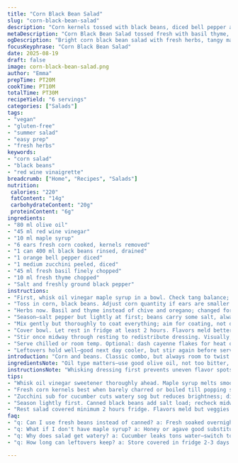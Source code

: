 ```yaml
---
title: "Corn Black Bean Salad"
slug: "corn-black-bean-salad"
description: "Corn kernels tossed with black beans, diced bell pepper and cucumber. Dressed with a tangy red wine vinaigrette sweetened lightly with brown sugar. Fresh herbs chopped fine for brightness. Vegan, gluten-free, no dairy or nuts. Prep about 20 minutes, flavors need at least 2 hours to marry and mellow. Can easily swap ingredients or adjust acidity for personal taste."
metaDescription: "Corn Black Bean Salad tossed fresh with basil thyme, tangy red wine vinegar, maple syrup. Chill long for crunch, mellow flavors, subtle heat optional."
ogDescription: "Bright corn black bean salad with fresh herbs, tangy maple dressing. Chill hours for punch. Swap zucchini for cucumber. Spice or lime optional last-minute."
focusKeyphrase: "Corn Black Bean Salad"
date: 2025-08-19
draft: false
image: corn-black-bean-salad.png
author: "Emma"
prepTime: PT20M
cookTime: PT10M
totalTime: PT30M
recipeYield: "6 servings"
categories: ["Salads"]
tags:
- "vegan"
- "gluten-free"
- "summer salad"
- "easy prep"
- "fresh herbs"
keywords:
- "corn salad"
- "black beans"
- "red wine vinaigrette"
breadcrumb: ["Home", "Recipes", "Salads"]
nutrition: 
 calories: "220"
 fatContent: "14g"
 carbohydrateContent: "20g"
 proteinContent: "6g"
ingredients:
- "80 ml olive oil"
- "45 ml red wine vinegar"
- "10 ml maple syrup"
- "6 ears fresh corn cooked, kernels removed"
- "1 can 400 ml black beans rinsed, drained"
- "1 orange bell pepper diced"
- "1 medium zucchini peeled, diced"
- "45 ml fresh basil finely chopped"
- "10 ml fresh thyme chopped"
- "Salt and freshly ground black pepper"
instructions:
- "First, whisk oil vinegar maple syrup in a bowl. Check tang balance; syrup can be swapped with honey agave for different sweetness notes."
- "Toss in corn, black beans. Adjust corn quantity if ears are smaller than usual. Zucchini replaces cucumber—less watery but crisp. Orange bell pepper for a twist, sweeter aroma than red, sharper bite."
- "Herbs now. Basil and thyme instead of chive and oregano; changed for more robust herbal hit. Chop fine, sprinkle in."
- "Season–salt pepper but lightly at first; beans carry some salt, always taste after mixing."
- "Mix gently but thoroughly to coat everything; aim for coating, not drowning in dressing."
- "Cover bowl. Let rest in fridge at least 2 hours. Flavors meld better than on serving immediately; vegetables soften slightly but keep crispness. A good sign—as aromas spike the room when lid lifted."
- "Stir once midway through resting to redistribute dressing. Visually, veggies shrink slightly, dressing clings better."
- "Serve chilled or room temp. Optional: dash cayenne flakes for heat or a squeeze lime for extra zing."
- "Leftovers hold well—good next day cooler, but stir again before serving."
introduction: "Corn and beans. Classic combo, but always room to twist. Tried cucumber, but zucchini brought crunch without sogginess. Bell pepper color swap for surprise. Dressing? Oil vinegar sweetener base, too acidic otherwise; sweetness tames sharpness but not overpowering. Herbs switched to basil thyme, adds earthiness. Patience key here; flavors need at least a couple of hours. Leave out immediate rush. This salad sings when assembly followed by rest. I’ve learned to eyeball corn doneness by kernel translucence—snappy not mealy. Beans? Rinse well, get rid of canned smell. Quick fix to dull salad is adding a pinch of cayenne or lime juice just before serving."
ingredientsNote: "Oil type matters—use good olive oil, not too bitter, to keep dressing balanced. Vinegar intensity can vary; start small. Maple syrup less intense than brown sugar, cleaner flavor. Corn fresh summer best—charred slightly for smoky depth, or boiled about 7 minutes till kernels start popping. Black beans canned for convenience; dried overnight-soaked are better but can add extra time. Zucchini texture steadier than cucumber, less water leaking but less brightness. Basil and thyme chosen for aromatic layers; oregano and chives are fine substitutes if preferred. Adjust salt carefully; canned beans bring salt. Keep veggies diced uniform for texture balance. Don't skip chilling—flavors develop, vinegar softens. Add heat distraction with cayenne or fresh chile optional if bland."
instructionsNote: "Whisking dressing first prevents uneven flavor spots. Maple syrup dissolves smoother than raw sugar; if using brown, dissolve first in vinegar. Removing kernels from hot corn easier with sharp knife; work over bowl to catch juice. Toss ingredients gently to avoid mashing beans. Herbs last step—cut finely to avoid woody textures. Taste before resting; adjust seasonings but know they will meld and round out. Covering salad for resting prevents drying or fridge odor absorption. Midway stirring recommended; prevents settling, redistributes dressing coating. Serve chilled for crispness but let sit 10 min room temp if fridge cold too blunt. Add final flavor adjustments just before serving—extra pepper, lime, or chopped fresh herbs vivify it. Saves dish sometimes if initial seasoning off."
tips:
- "Whisk oil vinegar sweetener thoroughly ahead. Maple syrup melts smooth unlike raw sugar; if brown sugar used, dissolve first in vinegar to avoid gritty bits. Dressing thickness and gloss depend on thorough emulsifying."
- "Fresh corn kernels best when barely charred or boiled till popping starts—signaling starch breakdown and snap. Hot corn releases juice—catch in bowl to boost dressing flavor. Cooler corn thickens dressing coating better, keep airflow in mind."
- "Zucchini sub for cucumber cuts watery sog but reduces brightness; dice uniform bite size avoids chewy chunks. Toss gently not smashing beans, keep textures distinct. Herbs chopped fine release oils without woody fibrous hits."
- "Season lightly first. Canned black beans add salt load; recheck midway through resting when flavors meld. Salt too early risks drying beans or dulling brightness. Taste tests often—salting later guards balance."
- "Rest salad covered minimum 2 hours fridge. Flavors meld but veggies soften slightly retaining crispness. Stir once midway to redistribute dressing and catch settling particles. Room temp 10 minutes before serving lifts aromatics, softens chill shock."
faq:
- "q: Can I use fresh beans instead of canned? a: Fresh soaked overnight then boiled works but much longer prep. Canned quick fix salty bit. Rinse canned well to cut canned smell; keeps texture intact."
- "q: What if I don't have maple syrup? a: Honey or agave good substitutes. Both sweeter, so start smaller. Brown sugar dissolves slowest, must dissolve in vinegar first or get grainy spots in dressing."
- "q: Why does salad get watery? a: Cucumber leaks tons water—switch to zucchini firmer less release. Also, dry vegetables before mixing. Excess oil might separate too; stir again before serving fixes pooling liquids."
- "q: How long can leftovers keep? a: Store covered in fridge 2-3 days max. Beans absorb dressing, thickens over time; fresh oil or splash vinegar revives flavor next day. Stir well before serving to re-coat."

---
```

